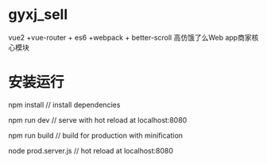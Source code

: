 # gyxj_sell
vue2 +vue-router + es6 +webpack + better-scroll 高仿饿了么Web app商家核心模块

# 安装运行

npm install  // install dependencies

npm run dev  // serve with hot reload at localhost:8080

npm run build  // build for production with minification

node prod.server.js  // hot reload at localhost:8080
